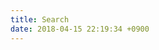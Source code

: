 ```yaml
---
title: Search
date: 2018-04-15 22:19:34 +0900
---
```

<div id="search-box">
<!-- SearchBox widget will appear -->
</div>

<ul id="hits">
<!-- Hits widget will appear here -->
</ul>

<div id="pagination">
<!-- Pagination widget will appear here -->
</div>

<script>
// initialize InstantSearch
var search = instantsearch({
appId: 'TTY2CV8DU0',
apiKey: '341d5a221ef93efd8688d4e332c32a8f',
indexName: 'sttmt.netlify',
urlSync: true
});

// initialize SearchBox
search.addWidget(
instantsearch.widgets.searchBox({
container: '#search-box',
placeholder: 'Search for posts',
poweredBy: true
})
);

// initialize hits widget
search.addWidget(
instantsearch.widgets.hits({
container: '#hits',
templates: {
empty: 'No results',
item: '<li><code>{{ dateString }}</code> <a href="{{permalink}}">{{ title }}</a></li>'
}
})
);

// initialize pagination
search.addWidget(
instantsearch.widgets.pagination({
container: '#pagination',
maxPages: 20,
scrollTo: false
})
);

search.start();
</script>